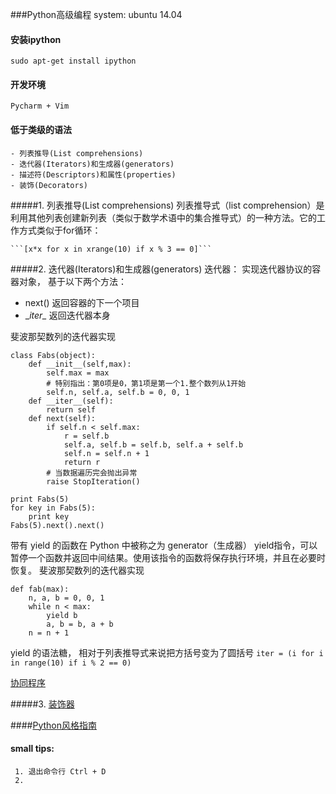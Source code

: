 ###Python高级编程
system: ubuntu 14.04 

#### 安装ipython 
    sudo apt-get install ipython


#### 开发环境
    Pycharm + Vim

#### 低于类级的语法
    - 列表推导(List comprehensions)
    - 迭代器(Iterators)和生成器(generators)
    - 描述符(Descriptors)和属性(properties)
    - 装饰(Decorators)
    
#####1. 列表推导(List comprehensions)
列表推导式（list comprehension）是利用其他列表创建新列表（类似于数学术语中的集合推导式）的一种方法。它的工作方式类似于for循环：
    
    ```[x*x for x in xrange(10) if x % 3 == 0]```
#####2. 迭代器(Iterators)和生成器(generators)
迭代器： 实现迭代器协议的容器对象， 基于以下两个方法：
    
- next() 返回容器的下一个项目
- \__iter\__ 返回迭代器本身

斐波那契数列的迭代器实现


    class Fabs(object):
        def __init__(self,max):
            self.max = max
            # 特别指出：第0项是0，第1项是第一个1.整个数列从1开始
            self.n, self.a, self.b = 0, 0, 1 
        def __iter__(self):
            return self
        def next(self):
            if self.n < self.max:
                r = self.b
                self.a, self.b = self.b, self.a + self.b
                self.n = self.n + 1
                return r
            # 当数据遍历完会抛出异常
            raise StopIteration()
  
    print Fabs(5)
    for key in Fabs(5):
        print key
    Fabs(5).next().next()

带有 yield 的函数在 Python 中被称之为 generator（生成器）
yield指令，可以暂停一个函数并返回中间结果。使用该指令的函数将保存执行环境，并且在必要时恢复。
斐波那契数列的迭代器实现


    def fab(max):
        n, a, b = 0, 0, 1
        while n < max:
            yield b
            a, b = b, a + b
        n = n + 1
    
yield 的语法糖， 相对于列表推导式来说把方括号变为了圆括号
```iter = (i for i in range(10) if i % 2 == 0)```

[协同程序](http://blog.csdn.net/yueguanghaidao/article/details/10201327)


#####3. [装饰器](http://www.cnblogs.com/rhcad/archive/2011/12/21/2295507.html)


####[Python风格指南](http://zh-google-styleguide.readthedocs.org/en/latest/google-python-styleguide/contents/)

    
   
#### small tips: 
     1. 退出命令行 Ctrl + D
     2. 